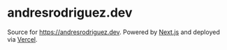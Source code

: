 # andresrodriguez.dev

Source for <https://andresrodriguez.dev>. Powered by [Next.js](https://nextjs.org/) and deployed via [Vercel](https://www.vercel.com/).
